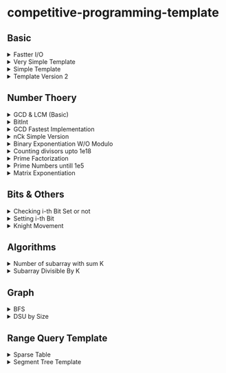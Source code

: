 # competitive-programming-template

## Basic

<details><summary>Fastter I/O</summary>
<p>

```C++
ios_base::sync_with_stdio(0);
cin.tie(0);
```

</p>
</details>

<details><summary>Very Simple Template</summary>
<p>

```C++
#include<bits/stdc++.h>
using namespace std;

#define ll long long

int main(){
	ios_base::sync_with_stdio(0);
	cin.tie(0);

	ll t; cin >> t;
	while(t--){

	}

	return 0;
}
```

</p>
</details>

<details><summary>Simple Template</summary>
<p>

```C++
#include<bits/stdc++.h>
using namespace std;

#define ll long long
#define ff first
#define ss second
#define pb push_back
#define pii pair<ll,ll>
#define vi vector<ll>
#define mi map<ll,ll>
#define inf 2e18
#define endl "\n"


void solve(){

}

int main(){
	ios_base::sync_with_stdio(0);
	cin.tie(0);
	ll t=1; //cin >> t;
	while(t--) solve();
	return 0;
}
```

</p>
</details>

<details><summary>Template Version 2</summary>
<p>

```C++
#include<bits/stdc++.h>
using namespace std;

#define ll long long
#define F first
#define S second
#define pb push_back
#define mp make_pair
#define pii pair<ll,ll>
#define vi vector<ll>
#define mi map<ll,ll>
#define inf 2e18
#define fo(i,n) for(ll i=0; i<n; i++)
#define all(x) x.begin(), x.end()
#define input(n,x) fo(i, n) cin >> x[i];
#define output(x) for(auto i : x) printf("%lld ", i)
#define sortall(x) sort(all(x))
#define YES printf("YES\n")
#define NO printf("NO\n")
#define endl "\n"


void solve(){
	ll n;
	cin >> n;
	ll a[n];
	input(n,a);
	output(a);
}

int main(){
	ios_base::sync_with_stdio(0);
	cin.tie(0);

	ll t=1; //cin >> t;
	while(t--) solve();

	return 0;
}
```

</p>
</details>

## Number Thoery

<details><summary>GCD & LCM (Basic)</summary>
<p>

```C++
#define ll long long
ll gcd(ll a,ll b){
	if(b==0)return a;
	else return gcd(b,a%b);
}

ll lcm(ll a,ll b){
	return a*b/gcd(a,b);
}
```

</p>
</details>
<details><summary>BitInt</summary>
<p>

```C++
struct bigint {
    typedef vector<int> lnum;
    const int base = 1000 * 1000 * 1000;
    lnum a;
    bigint() {}
    bigint(string s) {
        for (int i = (int)s.length(); i > 0; i -= 9)
            if (i < 9)
                a.push_back (atoi (s.substr (0, i).c_str()));
            else
                a.push_back (atoi (s.substr (i - 9, 9).c_str()));

    }
    void print() {
        printf ("%d", a.empty() ? 0 : a.back());
        for (int i = (int)a.size() - 2; i >= 0; --i)
            printf ("%09d", a[i]);
    }
    void operator += (const bigint &B) {
        const lnum &b = B.a;
        int carry = 0;
        for (size_t i = 0; i < max(a.size(),b.size()) || carry; ++i) {
            if (i == a.size())
                a.push_back (0);
            a[i] += carry + (i < b.size() ? b[i] : 0);
            carry = a[i] >= base;
            if (carry)  a[i] -= base;
        }
    }
};
```

</p>
</details>

<details><summary>GCD Fastest Implementation</summary>
<p>

[maxplus's comment in codeforces](https://codeforces.com/blog/entry/13410?#comment-205881)

```C++
template<typename T>
inline T gcd(T a, T b)
{
    T c;
    while (b)
    {
        c = b;
        b = a % b;
        a = c;
    }
    return a;
}
```

</p>
</details>

<details><summary>nCk Simple Version</summary>
<p>

```C++
ll nck(ll n, ll k){
	ll ans = 1;

	for(ll i=n-k+1; i<=n; i++) ans*=i;
	for(ll i=2; i<=k; i++) ans/=i;

	return ans;
}
```

</p>
</details>

<details><summary>Binary Exponentiation W/O Modulo</summary>
<p>

[cp-algorithms](https://cp-algorithms.com/algebra/binary-exp.html#implementation)

```C++
long long binpow(long long a, long long b) {
    long long res = 1;
    while (b > 0) {
        if (b & 1)
            res = res * a;
        a = a * a;
        b >>= 1;
    }
    return res;
}
```

</p>
</details>

<details><summary>Counting divisors upto 1e18</summary>
<p>

```C++
#define int long long int
#define all(a) a.begin(), a.end()

set<int> primes;
vector<bool> is_Prime(1e5+5, true);

void seive(){
	is_Prime[1] = false;
	for(int i=4; i<=1e5; i+=2) is_Prime[i]=false;

	for(int i=3; i<=1e5; i+=2){
		if(is_Prime[i]==false) continue;
		for(int j=i*2; j<=1e5; j+=i){
			is_Prime[j]=false;
		}
	}

	primes.insert(2);
	for(int i=3; i<=1e5; i+=2){
		if(is_Prime[i]) primes.insert(i);
	}
}

int countFactos(int n){
	int ans = 1;
	for(auto l:primes){
		if(l*l*l > n) break;
		int cnt=1;
		while(n%l == 0){
			n/=l;
			cnt++;
		}
		ans *= cnt;
	}

	if(binary_search(all(primes), n)){
		ans *= 2;
	} else if(floor(sqrtl(n*1.000000))==ceil(sqrtl(n*1.000)) && binary_search(all(primes), sqrtl(n))){
		ans *= 3;
	} else if(n != 1) {
		ans *= 4;
	}

	return ans;
}

```

</p>
</details>

<details><summary>Prime Factorization</summary>
<p>

[cp-algorithms](https://cp-algorithms.com/algebra/factorization.html#wheel-factorization)

```C++
vector<ll> primeFactorization(ll n){
   vector<ll> v;

   while(n%2 == 0){
      v.push_back(2);
      n/=2;
   }
   for(ll i=3; i*i<=n; i+=2){
      while(n%i == 0){
         v.push_back(i);
         n/=i;
      }
   }

   if(n > 1)  v.push_back(n);

   return v;
}
```

</p>
</details>

<details>
	<summary>Prime Numbers untill 1e5</summary>

<p>

```C++
set<ll> primes;
vector<bool> is_Prime(1e5+5, true);

void seive(){
	is_Prime[1] = false;
	for(ll i=4; i<=1e5; i+=2) is_Prime[i]=false;

	for(ll i=3; i<=1e5; i+=2){
		if(is_Prime[i]==false) continue;
		for(ll j=i*2; j<=1e5; j+=i){
			is_Prime[j]=false;
		}
	}

	primes.insert(2);
	for(ll i=3; i<=1e5; i+=2){
		if(is_Prime[i]) primes.insert(i);
	}
}

```

</p>
</details>

<details><summary>Matrix Exponentiation</summary>
<p>

```C++
vector<vector<int>> mul(vector<vector<int>> a, vector<vector<int>> b, int n){
	vector<vector<int>> ans(n, vector<int>(n, 0));
	for(int i=0; i<n; i++){
		for(int j=0; j<n; j++){
			for(int k=0; k<n; k++){
				ans[i][j] += (a[i][k]*b[k][j])%mod;
				ans[i][j] %= mod;
			}
		}
	}
	return ans;
}

vector<vector<int>> matExp(vector<vector<int>> a, int n){
		vector<vector<int>> ans = a;

		while(n >= 1){
			if(n%2 == 0){
				a = mul(a, a, 2);
				n/=2;
			} else {
				ans = mul(a, ans, 2);
				n--;
			}
		}

		return ans;
}
```

</p>
</details>

## Bits & Others

<details><summary>Checking i-th Bit Set or not</summary>
<p>

```C++
ll checkBit  = ((n >> i) & 1);
```

</p>
</details>
<details><summary>Setting i-th Bit</summary>
<p>

```C++
n = n + (1LL << i);
```

</p>
</details>
<details><summary>Knight Movement</summary>
<p>

```C++
int dx[8] = {-1, 1, -2, 2, -2, 2, -1, 1};
int dy[8] = {-2, -2, -1, -1, 1, 1, 2, 2};
```

</p>
</details>

## Algorithms

<details><summary>Number of subarray with sum K</summary>
<p>

```C++
ll subarrayOfK(ll n, ll k, ll arr[]){
	ll ans=0;
	ll sum=0;
	map<ll, ll> mp;
	mp[0]=1;
	for(ll i=0; i<n; i++){
		sum += arr[i];
		ans += mp[sum-k];
		mp[sum]++;
	}
	return ans;
}
```

</p>
</details>
<details><summary>Subarray Divisible By K</summary>
<p>

```C++
ll subarraysDivByK(ll nums[], ll n, ll k) {
	ll sum=0, ans=0;

	map<ll, ll> x;
	x[0]=1;

	for(ll i=0; i<n; i++){
		sum += nums[i];
		ans += x[(sum%k + k)%k];
		x[(sum%k +k)%k]++;
	}

	return ans;
}
```

</p>
</details>

## Graph

<details><summary>BFS</summary>
<p>

```C++
	ll n,e;	cin >> n >> e;
	vector<ll> adj[n+1];
	for(ll i=1; i<=n; i++){
		ll x,y;	cin >> x >> y;
		adj[x].push_back(y);
		adj[y].push_back(x);
	}

	queue<ll> q;
	vector<ll> p(n+1);
	vector<ll> d(n+1);
	vector<bool> used(n+1, false);

	ll src=1;
	q.push(src);
	p[src]=-1;
	used[src]=true;

	while(!q.empty()){
		ll v=q.front();
		q.pop();
		for(auto u:adj[v]){
			if(!used[u]){
				used[u]=true;
				q.push(u);
				d[u]=d[v]+1;
				p[u]=v;
			}
		}
	}

	ll dist = 4;
	list<ll> path;
	for(ll i=dist; i!=-1; i=p[i]){
		path.push_front(i);
	}
	for(auto v:path)	cout << v << " ";
```

</p>
</details>

<details><summary>DSU by Size</summary>
<p>

```C++
const int N = (int)1e5 + 10;
struct DSU {
int parent[N];
int sizes[N];

void make(int v){
	parent[v] = v;
	sizes[v] = 1;
}

int find(int v){
	if(v == parent[v]) return v;
	return parent[v] = find(parent[v]);
}

void Union(int a, int b){
	a = find(a);
	b = find(b);
	if(a != b){
		if(sizes[a] < sizes[b])
			swap(a,b);

		parent[b]=a;
		sizes[a] += sizes[b];
	}
}
}
```

</p>
</details>

## Range Query Template

<details><summary>Sparse Table</summary>
<p>

```C++
#include<bits/stdc++.h>
using namespace std;

#define int long long int
const int mod = 998244353;

const int mx = 1e6+2;
const int maxN = log2(mx);
int dp[maxN + 2][mx + 2];

void table(int a[], int n){
	int k = log2(n);
	for(int i=0; i < n; i++){
		dp[0][i] = a[i];
	}

	for(int j=1; j<=k; j++){
		for(int i=0; i + (1 << (j-1)) <= n; i++){
			dp[j][i] = min(dp[j-1][i], dp[j-1][i + (1 << (j-1))]);
		}
	}
}

int query(int a, int b){
	a--; b--;
	int len = b - a + 1;
	int k = log2(len);
	return min(dp[k][a], dp[k][b - (1<<k) + 1]);
}

int32_t main() {
	ios_base::sync_with_stdio(0);
	cin.tie(0);
	int t=1; //cin >> t;

	while(t--){
		int n, q;	cin >> n >> q;
		int a[n];
		for(int i=0; i<n; i++) cin >> a[i];
		table(a, n);
		while(q--){
			int a, b; cin >> a>> b;
			cout << query(a, b) << "\n";
		}
	}
}
```

</p>
</details>

<details><summary>Segment Tree Template</summary>
<p>

```C++
#include<bits/stdc++.h>
using namespace std;

#define int long long int
const int N = 1e6+5;
int t[4*N];

void build(int a[], int v, int tl, int tr){
	if(tl ==tr){
		t[v] = a[tl];
	} else{
		int tm = (tl + tr) >> 1;
		build(a, 2*v, tl, tm);
		build(a, 2*v+(int)1, tm+1, tr);
		t[v] = t[2*v]^t[2*v+1];
	}
}
int query(int v, int tl, int tr, int l, int r){
	if(l > r) return 0;
	if(tl == l && tr==r) return t[v];
	int tm = (tl+tr) >> 1;
	return (query(2*v, tl, tm, l, min(tm, r))^query(2*v + 1, tm+1, tr, max(l, tm+1), r));

}

void update(int v, int tl, int tr, int pos, int val){
	if(tl == tr){
		t[v] = t[v]^val;
	} else{
		int tm = (tl+tr) >> 1;
		if(pos <= tm)	update(2*v, tl, tm, pos, val);
		else					update(2*v+1, tm+1, tr, pos, val);
		t[v] = t[2*v]^t[2*v + 1];
	}
}


int32_t main(){
	int n, q;	cin >> n >> q;
	int a[n+1];
	for(int i=1; i<=n; i++) cin >> a[i];
	build(a, (int)1, (int)1, n);
	while(q--){
		int ti, x, y;	cin >> ti >> x >> y;
		if(ti == 1){
			update(1,1, n, x, y);
		} else{
			cout << query(1, 1, n, x, y) << "\n";
		}

	}


	return 0;
}
```

</p>
</details>
